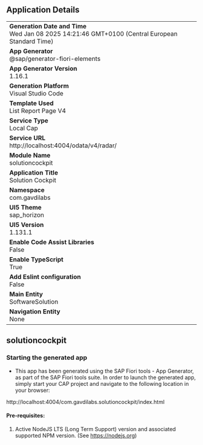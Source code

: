 ## Application Details
|               |
| ------------- |
|**Generation Date and Time**<br>Wed Jan 08 2025 14:21:46 GMT+0100 (Central European Standard Time)|
|**App Generator**<br>@sap/generator-fiori-elements|
|**App Generator Version**<br>1.16.1|
|**Generation Platform**<br>Visual Studio Code|
|**Template Used**<br>List Report Page V4|
|**Service Type**<br>Local Cap|
|**Service URL**<br>http://localhost:4004/odata/v4/radar/|
|**Module Name**<br>solutioncockpit|
|**Application Title**<br>Solution Cockpit|
|**Namespace**<br>com.gavdilabs|
|**UI5 Theme**<br>sap_horizon|
|**UI5 Version**<br>1.131.1|
|**Enable Code Assist Libraries**<br>False|
|**Enable TypeScript**<br>True|
|**Add Eslint configuration**<br>False|
|**Main Entity**<br>SoftwareSolution|
|**Navigation Entity**<br>None|

## solutioncockpit



### Starting the generated app

-   This app has been generated using the SAP Fiori tools - App Generator, as part of the SAP Fiori tools suite.  In order to launch the generated app, simply start your CAP project and navigate to the following location in your browser:

http://localhost:4004/com.gavdilabs.solutioncockpit/index.html

#### Pre-requisites:

1. Active NodeJS LTS (Long Term Support) version and associated supported NPM version.  (See https://nodejs.org)


